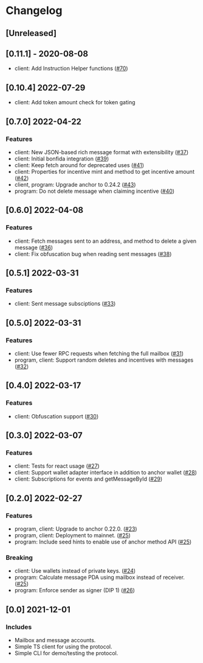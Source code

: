 # Changelog

## [Unreleased]

## [0.11.1] - 2020-08-08

- client: Add Instruction Helper functions ([#70](https://github.com/usedispatch/msg/pull/70))

## [0.10.4] 2022-07-29

- client: Add token amount check for token gating

## [0.7.0] 2022-04-22

### Features

- client: New JSON-based rich message format with extensibility ([#37](https://github.com/usedispatch/pull/37))
- client: Initial bonfida integration ([#39](https://github.com/usedispatch/pull/39))
- client: Keep fetch around for deprecated uses ([#41](https://github.com/usedispatch/msg/pull/41))
- client: Properties for incentive mint and method to get incentive amount ([#42](https://github.com/usedispatch/msg/pull/42))
- client, program: Upgrade anchor to 0.24.2 ([#43](https://github.com/usedispatch/msg/pull/43))
- program: Do not delete message when claiming incentive ([#40](https://github.com/usedispatch/pull/40))

## [0.6.0] 2022-04-08

### Features

- client: Fetch messages sent to an address, and method to delete a given message ([#36](https://github.com/usedispatch/pull/36))
- client: Fix obfuscation bug when reading sent messages ([#38](https://github.com/usedispatch/msg/pull/38))

## [0.5.1] 2022-03-31

### Features

- client: Sent message subsciptions ([#33](https://github.com/usedispatch/msg/pull/33))

## [0.5.0] 2022-03-31

### Features

- client: Use fewer RPC requests when fetching the full mailbox ([#31](https://github.com/usedispatch/msg/pull/31))
- program, client: Support random deletes and incentives with messages ([#32](https://github.com/usedispatch/msg/pull/32))

## [0.4.0] 2022-03-17

### Features

- client: Obfuscation support ([#30](https://github.com/usedispatch/msg/pull/30))

## [0.3.0] 2022-03-07

### Features

- client: Tests for react usage ([#27](https://github.com/usedispatch/msg/pull/27))
- client: Support wallet adapter interface in addition to anchor wallet ([#28](https://github.com/usedispatch/msg/pull/28))
- client: Subscriptions for events and getMessageById ([#29](https://github.com/usedispatch/msg/pull/29))

## [0.2.0] 2022-02-27

### Features

- program, client: Upgrade to anchor 0.22.0. ([#23](https://github.com/usedispatch/msg/pull/23))
- program, client: Deployment to mainnet. ([#25](https://github.com/usedispatch/msg/pull/25))
- program: Include seed hints to enable use of anchor method API ([#25](https://github.com/usedispatch/msg/pull/25))

### Breaking

- client: Use wallets instead of private keys. ([#24](https://github.com/usedispatch/msg/pull/24))
- program: Calculate message PDA using mailbox instead of receiver. ([#25](https://github.com/usedispatch/msg/pull/25))
- program: Enforce sender as signer (DIP 1) ([#26](https://github.com/usedispatch/msg/pull/26))

## [0.0] 2021-12-01

### Includes

- Mailbox and message accounts.
- Simple TS client for using the protocol.
- Simple CLI for demo/testing the protocol.

